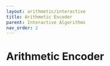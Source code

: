 ```yaml
---
layout: arithmetic/interactive
title: Arithmetic Encoder
parent: Interactive Algorithms
nav_order: 2
---
```


# Arithmetic Encoder

<!-- HTML for this page is in _layouts/arithmetic/interactive.html -->
